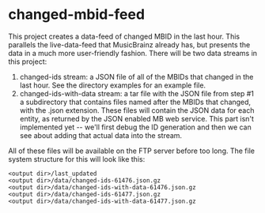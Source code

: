 changed-mbid-feed
=================

This project creates a data-feed of changed MBID in the last hour. This parallels the live-data-feed
that MusicBrainz already has, but presents the data in a much more user-friendly fashion. There will be
two data streams in this project:

  1. changed-ids stream: a JSON file of all of the MBIDs that changed in the last hour. See the
     directory examples for an example file. 
  2. changed-ids-with-data stream: a tar file with the JSON file from step #1 a subdirectory
     that contains files named after the MBIDs that changed, with the .json extension. These
     files will contain the JSON data for each entity, as returned by the JSON enabled MB
     web service. This part isn't implemented yet -- we'll first debug the ID generation and then
     we can see about adding that actual data into the stream.

All of these files will be available on the FTP server before too long. The file system structure for 
this will look like this:

    <output dir>/last_updated
    <output dir>/data/changed-ids-61476.json.gz
    <output dir>/data/changed-ids-with-data-61476.json.gz
    <output dir>/data/changed-ids-61477.json.gz
    <output dir>/data/changed-ids-with-data-61477.json.gz

